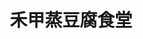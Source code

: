 ---
title: "禾甲蒸豆腐食堂"
description: "禾甲蒸豆腐食堂"
layout: shop
keywords:
  - 美食競賽
  - 台灣美食
  - 美食精選
datePublished: "2025-06-30"
dateModified: "2025-07-06"
city: "台北市"
district: "中正區"
address: "台北市中正區中華路二段313巷18號"
phone: "0223019448"
geo: "25.02834367699148, 121.50644058142598"
google_map: "https://maps.app.goo.gl/you287hw5x4W3qDh7"
footinder: "https://footinder.com.tw/%e5%8f%b0%e5%8c%97%e5%b8%82%e4%b8%ad%e6%ad%a3%e5%8d%80/34738/"
official: "https://www.facebook.com/p/%E7%A6%BE%E7%94%B2-100063825320865/"
award:
  - name: "夜市王"
    year: "2024"
    entries:
      - nightMarket: "南機場夜市"
        food_type: "臭豆腐"
        rank: "第三名"

---